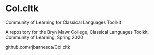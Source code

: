 # Col.cltk
Community of Learning for Classical Languages Toolkit

A repository for the Bryn Mawr College, Classical Languages Toolkit, Community of Learning, Spring 2020

github.com/rjbarnesca/Col.cltk
